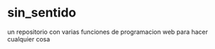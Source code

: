 sin_sentido
===========

un repositorio con varias funciones de programacion web para hacer cualquier cosa
